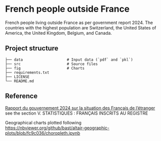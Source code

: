 # French people outside France
French people living outside France as per government report 2024.
The countries with the highest population are Switzerland, the United States of America, 
the United Kingdom, Belgium, and Canada.

## Project structure
```
├── data                    # Input data (`pdf` and `pkl`)
├── src                     # Source files 
├── fig                     # Charts
├── requirements.txt        
├── LICENSE
└── README.md
```

## Reference
<a href="https://francais-du-monde.org/wp-content/uploads/2022/11/2024-gouvernement-francais-etranger-rapport.pdf">Rapport du gouvernement 2024 sur la situation des Français de l’étranger</a> <br>
see the section V. STATISTIQUES : FRANÇAIS INSCRITS AU REGISTRE 

Geographical charts plotted following 
https://nbviewer.org/github/bast/altair-geographic-plots/blob/fc9c036/choropleth.ipynb
